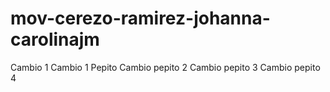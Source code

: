 # mov-cerezo-ramirez-johanna-carolinajm
Cambio 1 
Cambio 1 Pepito
Cambio pepito 2
Cambio pepito 3
Cambio pepito 4

